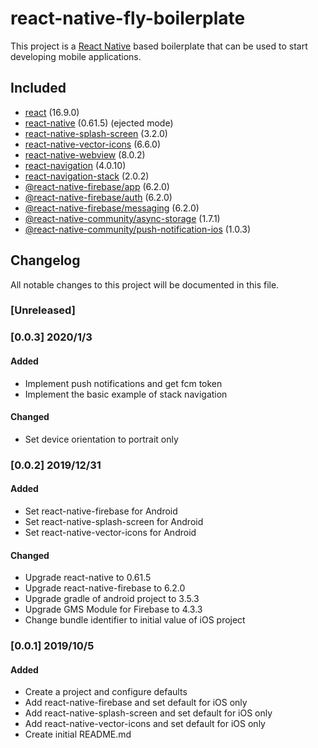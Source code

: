 # react-native-fly-boilerplate
This project is a [React Native](https://facebook.github.io/react-native/) based boilerplate that can be used to start developing mobile applications.

## Included
- [react](https://github.com/facebook/react) (16.9.0)
- [react-native](https://github.com/facebook/react-native) (0.61.5) (ejected mode)
- [react-native-splash-screen](https://github.com/crazycodeboy/react-native-splash-screen) (3.2.0)
- [react-native-vector-icons](https://github.com/oblador/react-native-vector-icons) (6.6.0)
- [react-native-webview](https://github.com/react-native-community/react-native-webview) (8.0.2)
- [react-navigation](https://github.com/react-navigation/react-navigation) (4.0.10)
- [react-navigation-stack](https://github.com/react-navigation/stack) (2.0.2)
- [@react-native-firebase/app](https://github.com/invertase/react-native-firebase/tree/master/packages/app) (6.2.0)
- [@react-native-firebase/auth](https://github.com/invertase/react-native-firebase/tree/master/packages/auth) (6.2.0)
- [@react-native-firebase/messaging](https://github.com/invertase/react-native-firebase/tree/master/packages/messaging) (6.2.0)
- [@react-native-community/async-storage](https://github.com/react-native-community/async-storage) (1.7.1)
- [@react-native-community/push-notification-ios](https://github.com/react-native-community/react-native-push-notification-ios) (1.0.3)

## Changelog
All notable changes to this project will be documented in this file.

### [Unreleased]

### [0.0.3] 2020/1/3
#### Added
- Implement push notifications and get fcm token
- Implement the basic example of stack navigation
#### Changed
- Set device orientation to portrait only

### [0.0.2] 2019/12/31
#### Added
- Set react-native-firebase for Android
- Set react-native-splash-screen for Android
- Set react-native-vector-icons for Android
#### Changed
- Upgrade react-native to 0.61.5
- Upgrade react-native-firebase to 6.2.0
- Upgrade gradle of android project to 3.5.3
- Upgrade GMS Module for Firebase to 4.3.3
- Change bundle identifier to initial value of iOS project

### [0.0.1] 2019/10/5
#### Added
- Create a project and configure defaults
- Add react-native-firebase and set default for iOS only
- Add react-native-splash-screen and set default for iOS only
- Add react-native-vector-icons and set default for iOS only
- Create initial README.md
